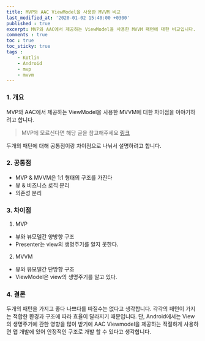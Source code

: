 ```yaml
---
title: MVP와 AAC ViewModel을 사용한 MVVM 비교
last_modified_at: '2020-01-02 15:40:00 +0300'
published : true
excerpt: MVP와 AAC에서 제공하는 ViewModel을 사용한 MVVM 패턴에 대한 비교입니다.
comments : true
toc : true
toc_sticky: true
tags :
    - Kotlin
    - Android
    - mvp
    - mvvm
---
```


### 1. 개요
MVP와 AAC에서 제공하는 ViewModel을 사용한 MVVM에 대한 차이점을 이야기하려고 합니다.

> MVP에 모르신다면 해당 글을 참고해주세요 [링크](https://lagojin.github.io/MVP/)

두개의 패턴에 대해 공통점이랑 차이점으로 나눠서 설명하려고 합니다.

### 2. 공통점
- MVP & MVVM은 1:1 형태의 구조를 가진다
- 뷰 & 비즈니스 로직 분리
- 의존성 분리

### 3. 차이점
1) MVP
- 뷰와 뷰모델간 양방향 구조
- Presenter는 view의 생명주기를 알지 못한다.


2) MVVM
- 뷰와 뷰모델간 단방향 구조
- ViewModel은 view의 생명주기를 알고 있다.

### 4. 결론
두개의 패턴을 가지고 좋다 나쁘다를 따질수는 없다고 생각합니다. 각각의 패턴이 가지는 적합한 환경과 구조에 따라 효율이 달라지기 때문입니다. 단, Android에서는 View의 생명주기에 관한 영향을 많이 받기에 AAC Viewmodel을 제공하는 적절하게 사용하면 앱 개발에 있어 안정적인 구조로 개발 할 수 있다고 생각합니다.
